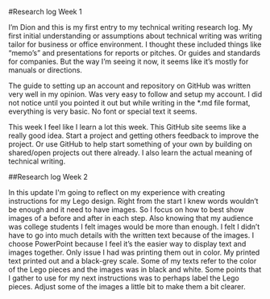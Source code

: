 #Research log Week 1

I’m Dion and this is my first entry to my technical writing research log.  My first initial understanding or assumptions about technical writing was writing tailor for business or office environment.  I thought these included things like “memo’s” and presentations for reports or pitches.  Or guides and standards for companies.  But the way I’m seeing it now, it seems like it’s mostly for manuals or directions.



The guide to setting up an account and repository on GitHub was written very well in my opinion.  Was very easy to follow and setup my account.  I did not notice until you pointed it out but while writing in the *.md file format, everything is very basic.  No font or special text it seems.

This week I feel like I learn a lot this week.  This GitHub site seems like a really good idea.  Start a project and getting others feedback to improve the project.  Or use GitHub to help start something of your own by building on shared/open projects out there already.  I also learn the actual meaning of technical writing.

##Research log Week 2

In this update I'm going to reflect on my experience with creating instructions for my Lego design.  Right from the start I knew words wouldn’t be enough and it need to have images.  So I focus on how to best show images of a before and after in each step.  Also knowing that my audience was college students I felt images would be more than enough.  I felt I didn’t have to go into much details with the written text because of the images.  I choose PowerPoint because I feel it’s the easier way to display text and images together.  Only issue I had was printing them out in color.  My printed text printed out and a black-grey scale.  Some of my texts refer to the color of the Lego pieces and the images was in black and white.  Some points that I gather to use for my next instructions was to perhaps label the Lego pieces.  Adjust some of the images a little bit to make them a bit clearer.

